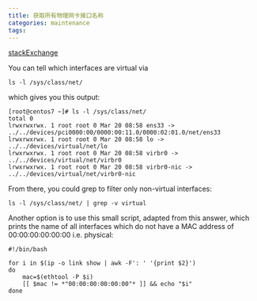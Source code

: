 ```yaml
---
title: 获取所有物理网卡接口名称
categories: maintenance
tags:
---
```


[stackExchange](https://unix.stackexchange.com/questions/432245/how-to-get-only-the-name-of-the-physical-ethernet-interface)

You can tell which interfaces are virtual via

```shell
ls -l /sys/class/net/
```
which gives you this output:

```
[root@centos7 ~]# ls -l /sys/class/net/
total 0
lrwxrwxrwx. 1 root root 0 Mar 20 08:58 ens33 -> ../../devices/pci0000:00/0000:00:11.0/0000:02:01.0/net/ens33
lrwxrwxrwx. 1 root root 0 Mar 20 08:58 lo -> ../../devices/virtual/net/lo
lrwxrwxrwx. 1 root root 0 Mar 20 08:58 virbr0 -> ../../devices/virtual/net/virbr0
lrwxrwxrwx. 1 root root 0 Mar 20 08:58 virbr0-nic -> ../../devices/virtual/net/virbr0-nic
```
From there, you could grep to filter only non-virtual interfaces:

```shell
ls -l /sys/class/net/ | grep -v virtual
```

Another option is to use this small script, adapted from this answer, which prints the name of all interfaces which do not have a MAC address of 00:00:00:00:00:00 i.e. physical:

```shell
#!/bin/bash

for i in $(ip -o link show | awk -F': ' '{print $2}')
do
    mac=$(ethtool -P $i)
    [[ $mac != *"00:00:00:00:00:00"* ]] && echo "$i"
done
```
